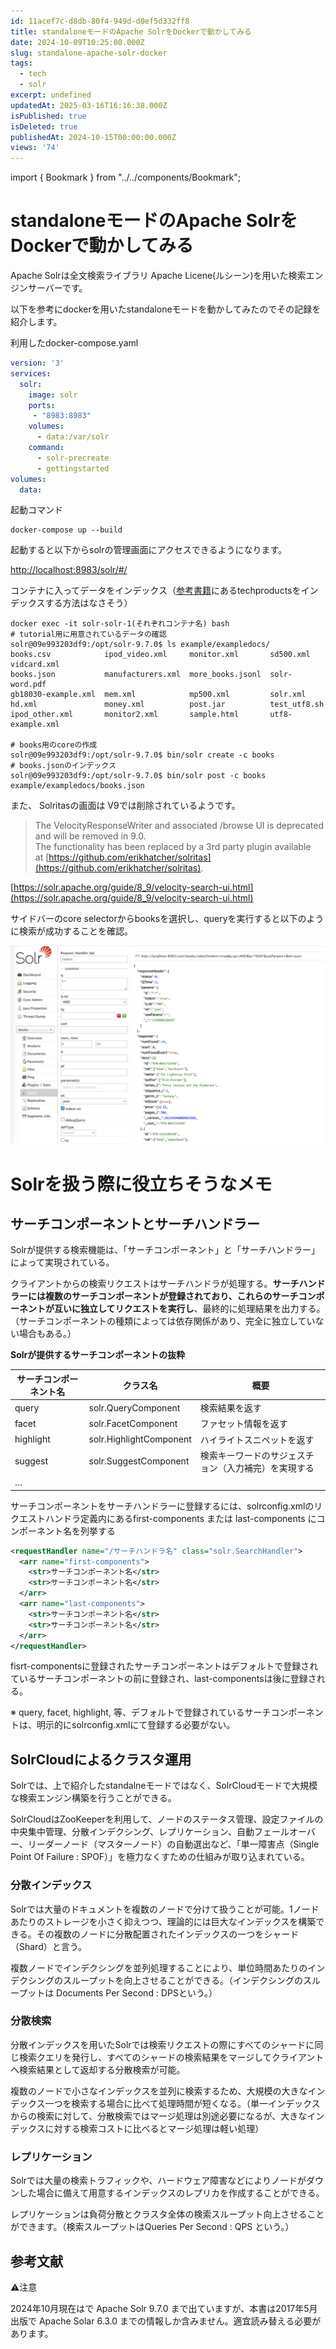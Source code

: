 ```yaml
---
id: 11acef7c-d8db-80f4-949d-d0ef5d332ff8
title: standaloneモードのApache SolrをDockerで動かしてみる
date: 2024-10-09T10:25:00.000Z
slug: standalone-apache-solr-docker
tags:
  - tech
  - solr
excerpt: undefined
updatedAt: 2025-03-16T16:16:38.000Z
isPublished: true
isDeleted: true
publishedAt: 2024-10-15T00:00:00.000Z
views: '74'
---
```

import { Bookmark } from "../../components/Bookmark";
  
# standaloneモードの**Apache SolrをDockerで動かしてみる**  
  
  
Apache Solrは全文検索ライブラリ Apache Licene(ルシーン)を用いた検索エンジンサーバーです。  
  
  
以下を参考にdockerを用いたstandaloneモードを動かしてみたのでその記録を紹介します。  
  
  
<Bookmark href="https://solr.apache.org/guide/solr/latest/deployment-guide/solr-in-docker.html" />
  
  
利用したdocker-compose.yaml  
  
  
```yaml  
version: '3'  
services:  
  solr:  
    image: solr  
    ports:  
     - "8983:8983"  
    volumes:  
      - data:/var/solr  
    command:  
      - solr-precreate  
      - gettingstarted  
volumes:  
  data:  
```  
  
  
起動コマンド  
  
  
```shell  
docker-compose up --build  
```  
  
  
起動すると以下からsolrの管理画面にアクセスできるようになります。  
  
  
[http://localhost:8983/solr/#/](http://localhost:8983/solr/#/) 
  
  
コンテナに入ってデータをインデックス（[参考書籍](https://gihyo.jp/book/2017/978-4-7741-8930-7)にあるtechproductsをインデックスする方法はなさそう）  
  
  
```shell  
docker exec -it solr-solr-1(それぞれコンテナ名) bash  
# tutorial用に用意されているデータの確認  
solr@09e993203df9:/opt/solr-9.7.0$ ls example/exampledocs/  
books.csv            ipod_video.xml     monitor.xml       sd500.xml         vidcard.xml  
books.json           manufacturers.xml  more_books.jsonl  solr-word.pdf  
gb18030-example.xml  mem.xml            mp500.xml         solr.xml  
hd.xml               money.xml          post.jar          test_utf8.sh  
ipod_other.xml       monitor2.xml       sample.html       utf8-example.xml  
  
# books用のcoreの作成  
solr@09e993203df9:/opt/solr-9.7.0$ bin/solr create -c books  
# books.jsonのインデックス  
solr@09e993203df9:/opt/solr-9.7.0$ bin/solr post -c books example/exampledocs/books.json  
```  
  
  
また、 Solritasの画面は V9では削除されているようです。  
  
  
> The VelocityResponseWriter and associated /browse UI is deprecated and will be removed in 9.0.    
> The functionality has been replaced by a 3rd party plugin available at [https://github.com/erikhatcher/solritas](https://github.com/erikhatcher/solritas).  
  
  
[https://solr.apache.org/guide/8_9/velocity-search-ui.html](https://solr.apache.org/guide/8_9/velocity-search-ui.html)  
  
  
サイドバーのcore selectorからbooksを選択し、queryを実行すると以下のように検索が成功することを確認。  
  
![alt text](images/standalone-apache-solr-docker/solr-dashboard.png)  
  
# Solrを扱う際に役立ちそうなメモ  
  
  
## サーチコンポーネントとサーチハンドラー  
  
  
Solrが提供する検索機能は、「サーチコンポーネント」と「サーチハンドラー」によって実現されている。  
  
  
クライアントからの検索リクエストはサーチハンドラが処理する。**サーチハンドラーには複数のサーチコンポーネントが登録されており、これらのサーチコンポーネントが互いに独立してリクエストを実行し**、最終的に処理結果を出力する。（サーチコンポーネントの種類によっては依存関係があり、完全に独立していない場合もある。）  
  
  
**Solrが提供するサーチコンポーネントの抜粋**  
  
  
| サーチコンポーネント名 | クラス名                    | 概要                         |  
| ----------- | ----------------------- | -------------------------- |  
| query       | solr.QueryComponent     | 検索結果を返す                    |  
| facet       | solr.FacetComponent     | ファセット情報を返す                 |  
| highlight   | solr.HighlightComponent | ハイライトスニペットを返す              |  
| suggest     | solr.SuggestComponent   | 検索キーワードのサジェスチョン（入力補完）を実現する |  
| …           |                         |                            |  
  
  
サーチコンポーネントをサーチハンドラーに登録するには、solrconfig.xmlのリクエストハンドラ定義内にあるfirst-components または last-components にコンポーネント名を列挙する  
  
  
```xml  
<requestHandler name="/サーチハンドラ名" class="solr.SearchHandler">  
  <arr name="first-components">  
    <str>サーチコンポーネント名</str>  
    <str>サーチコンポーネント名</str>  
  </arr>  
  <arr name="last-components">  
    <str>サーチコンポーネント名</str>  
    <str>サーチコンポーネント名</str>  
  </arr>  
</requestHandler>  
```  
  
  
fisrt-componentsに登録されたサーチコンポーネントはデフォルトで登録されているサーチコンポーネントの前に登録され、last-componentsは後に登録される。  
  
  
※ query, facet, highlight, 等、デフォルトで登録されているサーチコンポーネントは、明示的にsolrconfig.xmlにて登録する必要がない。  
  
  
## SolrCloudによるクラスタ運用  
  
  
Solrでは、上で紹介したstandalneモードではなく、SolrCloudモードで大規模な検索エンジン構築を行うことができる。  
  
  
SolrCloudはZooKeeperを利用して、ノードのステータス管理、設定ファイルの中央集中管理、分散インデクシング、レプリケーション、自動フェールオーバー、リーダーノード（マスターノード）の自動選出など、「単一障害点（Single Point Of Failure : SPOF）」を極力なくすための仕組みが取り込まれている。  
  
  
### 分散インデックス  
  
  
Solrでは大量のドキュメントを複数のノードで分けて扱うことが可能。1ノードあたりのストレージを小さく抑えつつ、理論的には巨大なインデックスを構築できる。その複数のノードに分散配置されたインデックスの一つをシャード（Shard）と言う。  
  
  
複数ノードでインデクシングを並列処理することにより、単位時間あたりのインデクシングのスループットを向上させることができる。（インデクシングのスループットは Documents Per Second :  DPSという。）  
  
  
### 分散検索  
  
  
分散インデックスを用いたSolrでは検索リクエストの際にすべてのシャードに同じ検索クエリを発行し、すべてのシャードの検索結果をマージしてクライアントへ検索結果として返却する分散検索が可能。  
  
  
複数のノードで小さなインデックスを並列に検索するため、大規模の大きなインデックス一つを検索する場合に比べて処理時間が短くなる。（単一インデックスからの検索に対して、分散検索ではマージ処理は別途必要になるが、大きなインデックスに対する検索コストに比べるとマージ処理は軽い処理）  
  
  
### レプリケーション  
  
  
Solrでは大量の検索トラフィックや、ハードウェア障害などによりノードがダウンした場合に備えて用意するインデックスのレプリカを作成することができる。  
  
  
レプリケーションは負荷分散とクラスタ全体の検索スループット向上させることができます。（検索スループットはQueries Per Second : QPS という。）  
  
  
## 参考文献  
  
  
<Bookmark href="https://gihyo.jp/book/2017/978-4-7741-8930-7" />
  
  
⚠️注意  
  
  
2024年10月現在はで Apache Solr 9.7.0  まで出ていますが、本書は2017年5月出版で Apache Solar 6.3.0 までの情報しか含みません。適宜読み替える必要があります。  
  
